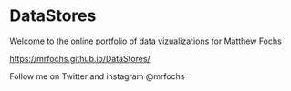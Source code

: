 # DataStores
Welcome to  the online portfolio of data vizualizations for Matthew Fochs

https://mrfochs.github.io/DataStores/

Follow me on Twitter and instagram @mrfochs
